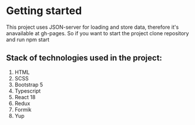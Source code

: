 # Getting started

This project uses JSON-server for loading and store data, therefore it's anavailable at gh-pages. So if you want to start the project clone repository and run npm start

## Stack of technologies used in the project:
1. HTML
2. SCSS
4. Bootstrap 5
5. Typescript
6. React 18
7. Redux
8. Formik
9. Yup

